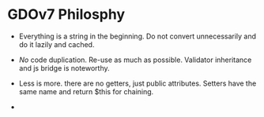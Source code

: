 # GDOv7 Philosphy

 - Everything is a string in the beginning. Do not convert unnecessarily and do it lazily and cached.

 - *No* code duplication. Re-use as much as possible. Validator inheritance and js bridge is noteworthy.

 - Less is more. there are no getters, just public attributes. Setters have the same name and return $this for chaining.
 
 -
